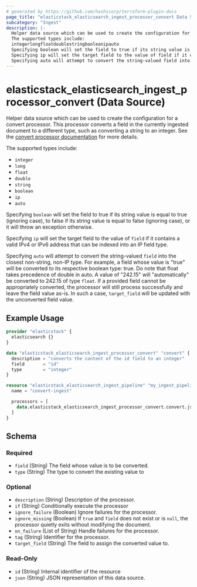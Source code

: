 ```yaml
---
# generated by https://github.com/hashicorp/terraform-plugin-docs
page_title: "elasticstack_elasticsearch_ingest_processor_convert Data Source - terraform-provider-elasticstack"
subcategory: "Ingest"
description: |-
  Helper data source which can be used to create the configuration for a convert processor. This processor converts a field in the currently ingested document to a different type, such as converting a string to an integer. See the convert processor documentation https://www.elastic.co/guide/en/elasticsearch/reference/current/convert-processor.html for more details.
  The supported types include:
  integerlongfloatdoublestringbooleanipauto
  Specifying boolean will set the field to true if its string value is equal to true (ignoring case), to false if its string value is equal to false (ignoring case), or it will throw an exception otherwise.
  Specifying ip will set the target field to the value of field if it contains a valid IPv4 or IPv6 address that can be indexed into an IP field type.
  Specifying auto will attempt to convert the string-valued field into the closest non-string, non-IP type. For example, a field whose value is "true" will be converted to its respective boolean type: true. Do note that float takes precedence of double in auto. A value of "242.15" will "automatically" be converted to 242.15 of type float. If a provided field cannot be appropriately converted, the processor will still process successfully and leave the field value as-is. In such a case, target_field will be updated with the unconverted field value.
---
```


# elasticstack_elasticsearch_ingest_processor_convert (Data Source)

Helper data source which can be used to create the configuration for a convert processor. This processor converts a field in the currently ingested document to a different type, such as converting a string to an integer. See the [convert processor documentation](https://www.elastic.co/guide/en/elasticsearch/reference/current/convert-processor.html) for more details.

The supported types include: 
- `integer`
- `long`
- `float`
- `double`
- `string`
- `boolean`
- `ip`
- `auto`

Specifying `boolean` will set the field to true if its string value is equal to true (ignoring case), to false if its string value is equal to false (ignoring case), or it will throw an exception otherwise.

Specifying `ip` will set the target field to the value of `field` if it contains a valid IPv4 or IPv6 address that can be indexed into an IP field type.

Specifying `auto` will attempt to convert the string-valued `field` into the closest non-string, non-IP type. For example, a field whose value is "true" will be converted to its respective boolean type: true. Do note that float takes precedence of double in auto. A value of "242.15" will "automatically" be converted to 242.15 of type `float`. If a provided field cannot be appropriately converted, the processor will still process successfully and leave the field value as-is. In such a case, `target_field` will be updated with the unconverted field value.

## Example Usage

```terraform
provider "elasticstack" {
  elasticsearch {}
}

data "elasticstack_elasticsearch_ingest_processor_convert" "convert" {
  description = "converts the content of the id field to an integer"
  field       = "id"
  type        = "integer"
}

resource "elasticstack_elasticsearch_ingest_pipeline" "my_ingest_pipeline" {
  name = "convert-ingest"

  processors = [
    data.elasticstack_elasticsearch_ingest_processor_convert.convert.json
  ]
}
```

<!-- schema generated by tfplugindocs -->
## Schema

### Required

- `field` (String) The field whose value is to be converted.
- `type` (String) The type to convert the existing value to

### Optional

- `description` (String) Description of the processor.
- `if` (String) Conditionally execute the processor
- `ignore_failure` (Boolean) Ignore failures for the processor.
- `ignore_missing` (Boolean) If `true` and `field` does not exist or is `null`, the processor quietly exits without modifying the document.
- `on_failure` (List of String) Handle failures for the processor.
- `tag` (String) Identifier for the processor.
- `target_field` (String) The field to assign the converted value to.

### Read-Only

- `id` (String) Internal identifier of the resource
- `json` (String) JSON representation of this data source.
